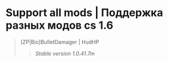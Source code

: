 # Support all mods | Поддержка разных модов cs 1.6


>[ZP|Bio]BulletDamager | HudHP
>>*Stable version 1.0.41.7m*
